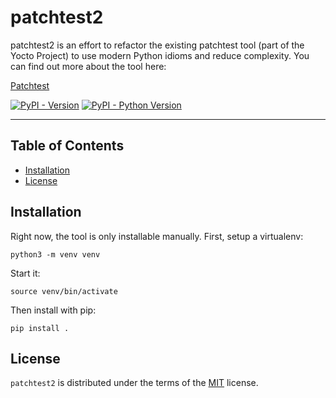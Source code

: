 # patchtest2

patchtest2 is an effort to refactor the existing patchtest tool (part of
the Yocto Project) to use modern Python idioms and reduce complexity.
You can find out more about the tool here:

[Patchtest](https://wiki.yoctoproject.org/wiki/Patchtest)

[![PyPI - Version](https://img.shields.io/pypi/v/patchtest2.svg)](https://pypi.org/project/patchtest2)
[![PyPI - Python Version](https://img.shields.io/pypi/pyversions/patchtest2.svg)](https://pypi.org/project/patchtest2)

-----

## Table of Contents

- [Installation](#installation)
- [License](#license)

## Installation

Right now, the tool is only installable manually. First, setup a
virtualenv:

```console
python3 -m venv venv
```

Start it:

```console
source venv/bin/activate
```

Then install with pip:

```console
pip install .
```

## License

`patchtest2` is distributed under the terms of the [MIT](https://spdx.org/licenses/MIT.html) license.
